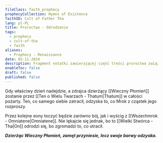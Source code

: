 ```yaml
---
fileClass: faith_prophecy
prophecyCollection: Hymns of Existence
faithID: Cult of Father Tha
lang: pl-PL
title: Proroctwo - Odrodzenie
tags:
  - prophecy
  - cult-of-tha
  - faith
aliases:
  - Prophecy - Renaissance
date: 02-11-2024
description: Fragment notatki zawierającej część treści proroctwa związanego z Kultem Wielkiego Tha.
enableToc: false
draft: false
published: false
---
```


Gdy właściwy dzień nadejdzie, a zdrajca dzierżący [[Wieczny Płomień]] zostanie przez [[Ten o Wielu Twarzach - Thatum|Thatum]] w całości pożarty.  Ten, co samego siebie zatracił, odzyska to, co Mrok z cząstek jego rozproszy.  

Przez kolejne eony toczyć będzie zarówno bój, jak i wyścig z [[Wszechmrok - Omniatene|Omniatene]]. Nie lękajcie się jednak, bo to [[Wielki Stwórca - Tha|On]] odrodzi się, bo zgromadzi to, co utracił. 

***Dzierżąc Wieczny Płomień, zamęt przyniesie, lecz swoje barwy odzyska.*** 